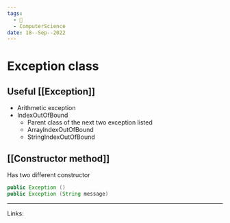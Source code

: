 ```yaml
---
tags:
  - 🌱
  - ComputerScience 
date: 18--Sep--2022
---
```


# Exception class

## Useful [[Exception]]

- Arithmetic exception
- IndexOutOfBound
    - Parent class of the next two exception listed
    - ArrayIndexOutOfBound
    - StringIndexOutOfBound

## [[Constructor method]]

Has two different constructor
```java
public Exception ()
public Exception (String message)
```

---
Links: 